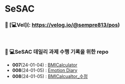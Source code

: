 # SeSAC

### 👨‍ [💻Vel](: https://velog.io/@sempre813/pos)

<br>

### 👨‍ 💻SeSAC 데일리 과제 수행 기록을 위한 repo

* **007**(24-01-04) : [BMICalculator](https://github.com/Jin0331/SeSAC/issues/1)
* **008**(24-01-05) : [Emotion Diary](https://github.com/Jin0331/SeSAC/issues/3)
* **008**(24-01-05) : [BMICalcualtor_수정](https://github.com/Jin0331/SeSAC/issues/5)
